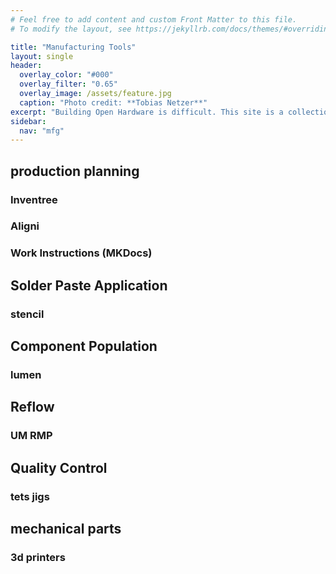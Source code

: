 ```yaml
---
# Feel free to add content and custom Front Matter to this file.
# To modify the layout, see https://jekyllrb.com/docs/themes/#overriding-theme-defaults

title: "Manufacturing Tools"
layout: single
header:
  overlay_color: "#000"
  overlay_filter: "0.65"
  overlay_image: /assets/feature.jpg
  caption: "Photo credit: **Tobias Netzer**"
excerpt: "Building Open Hardware is difficult. This site is a collection of tools that make designing, collaborating on, and distributing Open Hardware easier."
sidebar:
  nav: "mfg"
---
```


## production planning

### Inventree

### Aligni

### Work Instructions (MKDocs)

## Solder Paste Application

### stencil

## Component Population

### lumen

## Reflow

### UM RMP

## Quality Control

### tets jigs

## mechanical parts

### 3d printers
